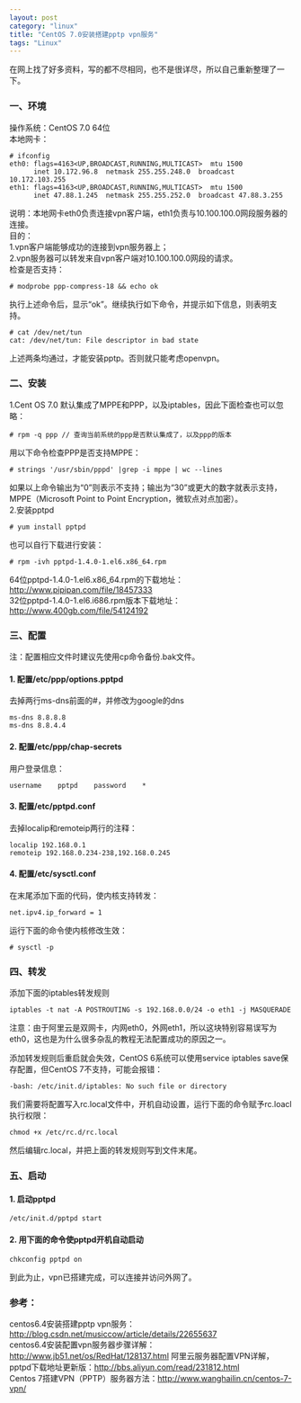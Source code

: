 ```yaml
---
layout: post
category: "linux"
title: "CentOS 7.0安装搭建pptp vpn服务"
tags: "Linux"
---
```


在网上找了好多资料，写的都不尽相同，也不是很详尽，所以自己重新整理了一下。  

### 一、环境
操作系统：CentOS 7.0 64位  
本地网卡：  

    # ifconfig
    eth0: flags=4163<UP,BROADCAST,RUNNING,MULTICAST>  mtu 1500
          inet 10.172.96.8  netmask 255.255.248.0  broadcast 10.172.103.255
    eth1: flags=4163<UP,BROADCAST,RUNNING,MULTICAST>  mtu 1500
          inet 47.88.1.245  netmask 255.255.252.0  broadcast 47.88.3.255

说明：本地网卡eth0负责连接vpn客户端，eth1负责与10.100.100.0网段服务器的连接。  
目的：  
1.vpn客户端能够成功的连接到vpn服务器上；  
2.vpn服务器可以转发来自vpn客户端对10.100.100.0网段的请求。  
检查是否支持：  

    # modprobe ppp-compress-18 && echo ok

执行上述命令后，显示“ok”。继续执行如下命令，并提示如下信息，则表明支持。  

    # cat /dev/net/tun
    cat: /dev/net/tun: File descriptor in bad state

上述两条均通过，才能安装pptp。否则就只能考虑openvpn。  

### 二、安装
1.Cent OS 7.0 默认集成了MPPE和PPP，以及iptables，因此下面检查也可以忽略：  

    # rpm -q ppp // 查询当前系统的ppp是否默认集成了，以及ppp的版本

用以下命令检查PPP是否支持MPPE：

    # strings '/usr/sbin/pppd' |grep -i mppe | wc --lines

如果以上命令输出为“0”则表示不支持；输出为“30”或更大的数字就表示支持，MPPE（Microsoft Point to Point Encryption，微软点对点加密）。  
2.安装pptpd

    # yum install pptpd

也可以自行下载进行安装：  

    # rpm -ivh pptpd-1.4.0-1.el6.x86_64.rpm

64位pptpd-1.4.0-1.el6.x86_64.rpm的下载地址：<http://www.pipipan.com/file/18457333>  
32位pptpd-1.4.0-1.el6.i686.rpm版本下载地址：<http://www.400gb.com/file/54124192>  

### 三、配置
注：配置相应文件时建议先使用cp命令备份.bak文件。
#### 1. 配置/etc/ppp/options.pptpd
去掉两行ms-dns前面的#，并修改为google的dns  

    ms-dns 8.8.8.8
    ms-dns 8.8.4.4

#### 2. 配置/etc/ppp/chap-secrets
用户登录信息：  

    username    pptpd    password    *

#### 3. 配置/etc/pptpd.conf
去掉localip和remoteip两行的注释：  

    localip 192.168.0.1
    remoteip 192.168.0.234-238,192.168.0.245

#### 4. 配置/etc/sysctl.conf
在末尾添加下面的代码，使内核支持转发：  

    net.ipv4.ip_forward = 1

运行下面的命令使内核修改生效：  

    # sysctl -p

### 四、转发
添加下面的iptables转发规则  

    iptables -t nat -A POSTROUTING -s 192.168.0.0/24 -o eth1 -j MASQUERADE

注意：由于阿里云是双网卡，内网eth0，外网eth1，所以这块特别容易误写为eth0，这也是为什么很多杂乱的教程无法配置成功的原因之一。  

添加转发规则后重启就会失效，CentOS 6系统可以使用service iptables save保存配置，但CentOS 7不支持，可能会报错：  

    -bash: /etc/init.d/iptables: No such file or directory

我们需要将配置写入rc.local文件中，开机自动设置，运行下面的命令赋予rc.loacl执行权限：  

    chmod +x /etc/rc.d/rc.local

然后编辑rc.local，并把上面的转发规则写到文件末尾。  

### 五、启动

#### 1. 启动pptpd

    /etc/init.d/pptpd start

#### 2. 用下面的命令使pptpd开机自动启动

    chkconfig pptpd on

到此为止，vpn已搭建完成，可以连接并访问外网了。  

### 参考：  
centos6.4安装搭建pptp vpn服务：<http://blog.csdn.net/musiccow/article/details/22655637>  
centos6.4安装配置vpn服务器步骤详解：<http://www.jb51.net/os/RedHat/128137.html>
阿里云服务器配置VPN详解，pptpd下载地址更新版：<http://bbs.aliyun.com/read/231812.html>  
Centos 7搭建VPN（PPTP）服务器方法：<http://www.wanghailin.cn/centos-7-vpn/>  
